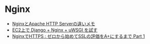 
# Nginx


* [NginxとApache HTTP Serverの違いメモ](https://qiita.com/tomoyamachi/items/06b2eca14987a30b8fda)
* [EC2上で Django + Nginx + uWSGI を試す](https://qiita.com/melos/items/91dc3b45a589ea5a369b)
* [NginxでHTTPS : ゼロから始めてSSLの評価をA+にするまで Part 1](postd.cc/https-on-nginx-from-zero-to-a-plus-part-1/)

